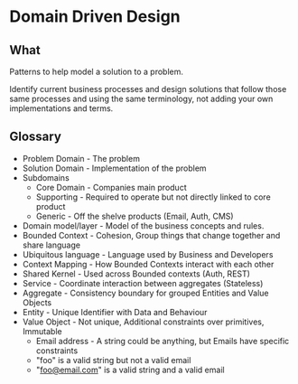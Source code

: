 # Domain Driven Design

## What

Patterns to help model a solution to a problem.

Identify current business processes and design solutions that follow those
same processes and using the same terminology,
not adding your own implementations and terms.

## Glossary

* Problem Domain - The problem
* Solution Domain - Implementation of the problem
* Subdomains
  * Core Domain - Companies main product
  * Supporting - Required to operate but not directly linked to core product
  * Generic - Off the shelve products (Email, Auth, CMS)
* Domain model/layer - Model of the business concepts and rules.
* Bounded Context - Cohesion, Group things that change together and share language
* Ubiquitous language - Language used by Business and Developers
* Context Mapping - How Bounded Contexts interact with each other
* Shared Kernel - Used across Bounded contexts (Auth, REST)
* Service - Coordinate interaction between aggregates (Stateless)
* Aggregate - Consistency boundary for grouped Entities and Value Objects
* Entity - Unique Identifier with Data and Behaviour
* Value Object - Not unique, Additional constraints over primitives, Immutable
  * Email address - A string could be anything, but Emails have specific constraints
  * "foo" is a valid string but not a valid email
  * "<foo@email.com>" is a valid string and a valid email
